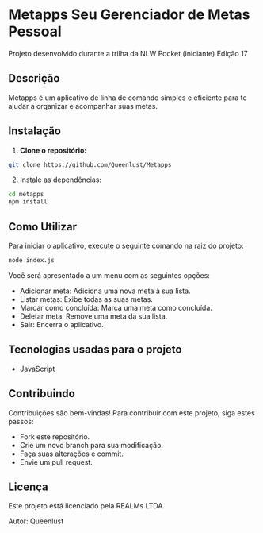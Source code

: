 # Metapps Seu Gerenciador de Metas Pessoal
Projeto desenvolvido durante a trilha da NLW Pocket (iniciante) Edição 17

## Descrição
Metapps é um aplicativo de linha de comando simples e eficiente para te ajudar a organizar e acompanhar suas metas.

## Instalação
1. **Clone o repositório:**
```bash
git clone https://github.com/Queenlust/Metapps
```
   
2. Instale as dependências:
```bash
cd metapps
npm install
```

## Como Utilizar
Para iniciar o aplicativo, execute o seguinte comando na raiz do projeto:
```bash
node index.js
```
Você será apresentado a um menu com as seguintes opções:

- Adicionar meta: Adiciona uma nova meta à sua lista.
- Listar metas: Exibe todas as suas metas.
- Marcar como concluída: Marca uma meta como concluída.
- Deletar meta: Remove uma meta da sua lista.
- Sair: Encerra o aplicativo.

## Tecnologias usadas para o projeto
- JavaScript

## Contribuindo
Contribuições são bem-vindas! Para contribuir com este projeto, siga estes passos:

- Fork este repositório.
- Crie um novo branch para sua modificação.
- Faça suas alterações e commit.
- Envie um pull request.

## Licença
Este projeto está licenciado pela REALMs LTDA.   

Autor: Queenlust


